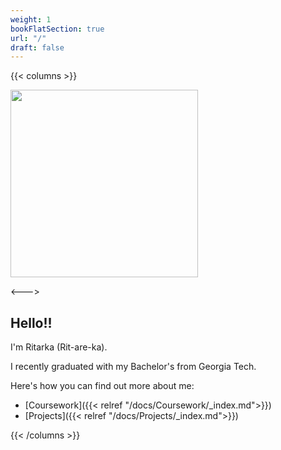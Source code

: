 ```yaml
---
weight: 1
bookFlatSection: true
url: "/"
draft: false
---
```


{{< columns >}}

<img src="/prof_pic.jpeg" width="300"/>

<--->

## Hello!!
I'm Ritarka (Rit-are-ka).

I recently graduated with my Bachelor's from Georgia Tech.

Here's how you can find out more about me:

- [Coursework]({{< relref "/docs/Coursework/_index.md">}})
- [Projects]({{< relref "/docs/Projects/_index.md">}})

{{< /columns >}}

